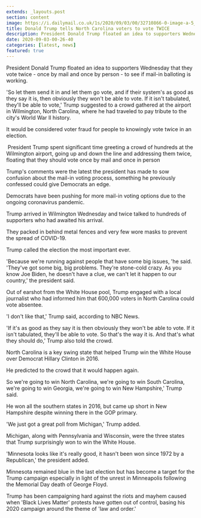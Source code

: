 ```yaml
---
extends: _layouts.post
section: content
image: https://i.dailymail.co.uk/1s/2020/09/03/00/32710866-0-image-a-5_1599089000795.jpg 
title: Donald Trump tells North Carolina voters to vote TWICE 
description: President Donald Trump floated an idea to supporters Wednesday that they vote twice - once by mail and once by person - to see if mail-in balloting is working. 
date: 2020-09-03-00-26-40 
categories: [latest, news] 
featured: true 
--- 
```

President Donald Trump floated an idea to supporters Wednesday that they vote twice - once by mail and once by person - to see if mail-in balloting is working. 

'So let them send it in and let them go vote, and if their system's as good as they say it is, then obviously they won't be able to vote. If it isn't tabulated, they'll be able to vote,' Trump suggested to a crowd gathered at the airport in Wilmington, North Carolina, where he had traveled to pay tribute to the city's World War II history.  

It would be considered voter fraud for people to knowingly vote twice in an election. 

 President Trump spent significant time greeting a crowd of hundreds at the Wilmington airport, going up and down the line and addressing them twice, floating that they should vote once by mail and once in person  

Trump's comments were the latest the president has made to sow confusion about the mail-in voting process, something he previously confessed could give Democrats an edge. 

Democrats have been pushing for more mail-in voting options due to the ongoing coronavirus pandemic. 

Trump arrived in Wilmington Wednesday and twice talked to hundreds of supporters who had awaited his arrival. 

They packed in behind metal fences and very few wore masks to prevent the spread of COVID-19. 

Trump called the election the most important ever.  

'Because we're running against people that have some big issues, 'he said. 'They've got some big, big problems. They're stone-cold crazy. As you know Joe Biden, he doesn't have a clue, we can't let it happen to our country,' the president said.  

Out of earshot from the White House pool, Trump engaged with a local journalist who had informed him that 600,000 voters in North Carolina could vote absentee.

'I don't like that,' Trump said, according to NBC News.  

'If it's as good as they say it is then obviously they won't be able to vote. If it isn't tabulated, they'll be able to vote. So that's the way it is. And that's what they should do,' Trump also told the crowd.  

North Carolina is a key swing state that helped Trump win the White House over Democrat Hillary Clinton in 2016. 

He predicted to the crowd that it would happen again.  

So we're going to win North Carolina, we're going to win South Carolina, we're going to win Georgia, we're going to win New Hampshire,' Trump said. 

He won all the southern states in 2016, but came up short in New Hampshire despite winning there in the GOP primary.  

'We just got a great poll from Michigan,' Trump added. 

Michigan, along with Pennsylvania and Wisconsin, were the three states that Trump surprisingly won to win the White House. 

'Minnesota looks like it's really good, it hasn't been won since 1972 by a Republican,' the president added. 

Minnesota remained blue in the last election but has become a target for the Trump campaign especially in light of the unrest in Minneapolis following the Memorial Day death of George Floyd. 

Trump has been campaigning hard against the riots and mayhem caused when 'Black Lives Matter' protests have gotten out of control, basing his 2020 campaign around the theme of 'law and order.'   

